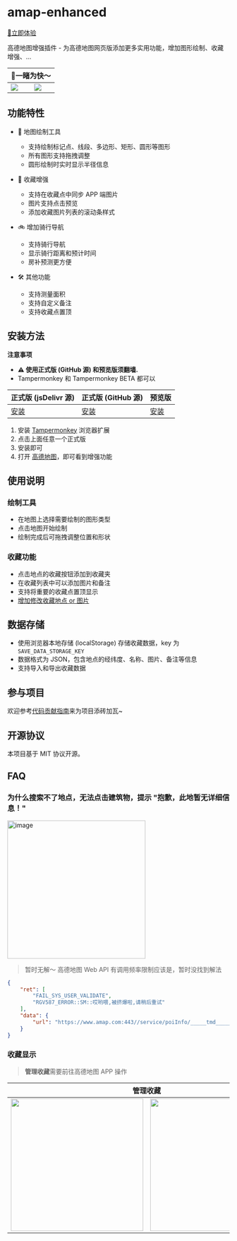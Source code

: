 # amap-enhanced

[🚀立即体验](https://github.com/eric-gitta-moore/amap-enhanced/raw/main/src/amap.user.js)

高德地图增强插件 - 为高德地图网页版添加更多实用功能，增加图形绘制、收藏增强、...

<table>
  <thead>
    <tr>
      <th align=center colspan=2><b>🧐一睹为快～</b></th>
    </tr>
  </thead>
  <tbody>
    <tr>
      <td><img src="https://github.com/user-attachments/assets/0056a13c-d3b2-4cd5-93a4-9fa53025da0a" /></td>
      <td><img src="https://github.com/user-attachments/assets/96924455-9af8-413b-a811-e1065229dc11" /></td>
    </tr>
  </tbody>
</table>


## 功能特性

- 🎨 地图绘制工具
  - 支持绘制标记点、线段、多边形、矩形、圆形等图形
  - 所有图形支持拖拽调整
  - 圆形绘制时实时显示半径信息

- 📸 收藏增强
  - 支持在收藏点中同步 APP 端图片
  - 图片支持点击预览
  - 添加收藏图片列表的滚动条样式

- 🚲 增加骑行导航
  - 支持骑行导航
  - 显示骑行距离和预计时间
  - 房补预测更方便

- 🛠 其他功能
  - 支持测量面积
  - 支持自定义备注
  - 支持收藏点置顶

## 安装方法

**注意事项**
- **⚠ 使用正式版 (GitHub 源) 和预览版须翻墙.**
- Tampermonkey 和 Tampermonkey BETA 都可以

| 正式版 (jsDelivr 源)          | 正式版 (GitHub 源)                                 | 预览版                                            |
| ---------------------------- | ------------------------------------------------ | ------------------------------------------------ |
| [安装](https://cdn.jsdelivr.net/gh/eric-gitta-moore/amap-enhanced@main/src/amap.user.js) | [安装](https://raw.githubusercontent.com/eric-gitta-moore/amap-enhanced/main/src/amap.user.js) | [安装](https://raw.githubusercontent.com/eric-gitta-moore/amap-enhanced/main/src/amap.user.js) |


1. 安装 [Tampermonkey](https://chromewebstore.google.com/detail/tampermonkey-beta/gcalenpjmijncebpfijmoaglllgpjagf) 浏览器扩展
2. 点击上面任意一个正式版
3. 安装即可
4. 打开 [高德地图](https://www.amap.com/)，即可看到增强功能

## 使用说明

### 绘制工具

- 在地图上选择需要绘制的图形类型
- 点击地图开始绘制
- 绘制完成后可拖拽调整位置和形状

### 收藏功能

- 点击地点的收藏按钮添加到收藏夹
- 在收藏列表中可以添加图片和备注
- 支持将重要的收藏点置顶显示
- [增加修改收藏地点 or 图片](#收藏显示)


## 数据存储
- 使用浏览器本地存储 (localStorage) 存储收藏数据，key 为 `SAVE_DATA_STORAGE_KEY`
- 数据格式为 JSON，包含地点的经纬度、名称、图片、备注等信息
- 支持导入和导出收藏数据

## 参与项目
欢迎参考[代码贡献指南](CONTRIBUTING.md)来为项目添砖加瓦~

## 开源协议

本项目基于 MIT 协议开源。

## FAQ
### 为什么搜索不了地点，无法点击建筑物，提示 "抱歉，此地暂无详细信息！"
<img width="313" alt="image" src="https://github.com/user-attachments/assets/a9955a6e-bc29-4857-824a-fb4409081e1b" />

> 暂时无解～ 高德地图 Web API 有调用频率限制应该是，暂时没找到解法
```json
{
    "ret": [
        "FAIL_SYS_USER_VALIDATE",
        "RGV587_ERROR::SM::哎哟喂,被挤爆啦,请稍后重试"
    ],
    "data": {
        "url": "https://www.amap.com:443//service/poiInfo/_____tmd_____/punish?x5secdata=xxx&x5step=2&action=captcha&pureCaptcha="
    }
}
```

### 收藏显示
> **管理收藏**需要前往高德地图 APP 操作

<table>
  <thead>
    <tr>
      <th align=center colspan=2><b>管理收藏</b></th>
    </tr>
  </thead>
  <tbody>
    <tr>
      <td><img style="width: 300px;" src="https://github.com/user-attachments/assets/156b45ea-bde6-4a7c-9d69-4d43a27a461a" /></td>
      <td><img style="width: 300px;" src="https://github.com/user-attachments/assets/58033b34-1d2e-4328-9075-3afa4bb32613" /></td>
    </tr>
  </tbody>
</table>
